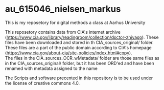 # au_615046_nielsen_markus
This is my reposetory for digital methods a class at Aarhus University

This reposetory contains data from CIA's internet archive (https://www.cia.gov/library/readingroom/collection/doctor-zhivago). These files have been downloaded and stored in th CIA_sources_original/ folder. These files are a part of the public domain according to CIA's homepage (https://www.cia.gov/about-cia/site-policies/index.html#copy).    
The files in the CIA_sources_OCR_wMetadata/ folder are those same files as in the CIA_sources_original/ folder, but it has been ORD'ed and have been renamed with metadata assigned to the name

The Scripts and software precented in this repository is to be used under the license of creative commons 4.0.
